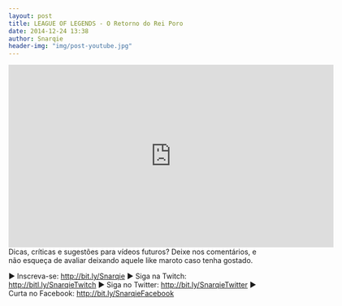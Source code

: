 ```yaml
---
layout: post
title: LEAGUE OF LEGENDS - O Retorno do Rei Poro
date: 2014-12-24 13:38
author: Snarqie
header-img: "img/post-youtube.jpg"
---
```

<iframe width="640" height="360" src="http://www.youtube.com/watch?v=m6gzoG6fWSY?rel=0&amp;showinfo=0" frameborder="0" allowfullscreen></iframe>
Dicas, críticas e sugestões para vídeos futuros? Deixe nos comentários, e não esqueça de avaliar deixando aquele like maroto caso tenha gostado.

▶ Inscreva-se: <a href="http://bit.ly/Snarqie">http://bit.ly/Snarqie</a>
▶ Siga na Twitch: <a href="http://bitl.ly/SnarqieTwitch">http://bitl.ly/SnarqieTwitch</a>
▶ Siga no Twitter: <a href="http://bit.ly/SnarqieTwitter">http://bit.ly/SnarqieTwitter</a>
▶ Curta no Facebook: <a href="http://bit.ly/SnarqieFacebook">http://bit.ly/SnarqieFacebook</a>